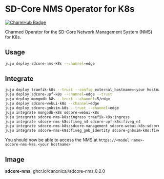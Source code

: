 # SD-Core NMS Operator for K8s
[![CharmHub Badge](https://charmhub.io/sdcore-nms-k8s/badge.svg)](https://charmhub.io/sdcore-nms-k8s)

Charmed Operator for the SD-Core Network Management System (NMS) for K8s.

## Usage

```bash
juju deploy sdcore-nms-k8s --channel=edge
```

## Integrate

```bash
juju deploy traefik-k8s --trust --config external_hostname=<your hostname> --config routing_mode=subdomain
juju deploy sdcore-upf-k8s --channel=edge --trust
juju deploy mongodb-k8s --trust --channel=5/edge
juju deploy sdcore-webui-k8s --channel=edge
juju deploy sdcore-gnbsim-k8s --trust --channel=edge
juju integrate mongodb-k8s sdcore-webui-k8s
juju integrate sdcore-nms-k8s:ingress traefik-k8s:ingress
juju integrate sdcore-nms-k8s:fiveg_n4 sdcore-upf-k8s:fiveg_n4
juju integrate sdcore-nms-k8s:sdcore-management sdcore-webui-k8s:sdcore-management
juju integrate sdcore-nms-k8s:fiveg_gnb_identity sdcore-gnbsim-k8s:fiveg_gnb_identity
```

You should now be able to access the NMS at `https://<model name>-sdcore-nms-k8s.<your hostname>`

## Image

**sdcore-nms**: ghcr.io/canonical/sdcore-nms:0.2.0
